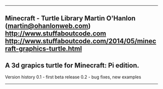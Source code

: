 -------------------------------------------------------------------------------
Minecraft - Turtle Library
Martin O'Hanlon (martin@ohanlonweb.com)
http://www.stuffaboutcode.com
http://www.stuffaboutcode.com/2014/05/minecraft-graphics-turtle.html
-------------------------------------------------------------------------------
A 3d grapics turtle for Minecraft: Pi edition.
------------------------------------------------------------------------------

Version history
0.1 - first beta release
0.2 - bug fixes, new examples

-------------------------------------------------------------------------------
